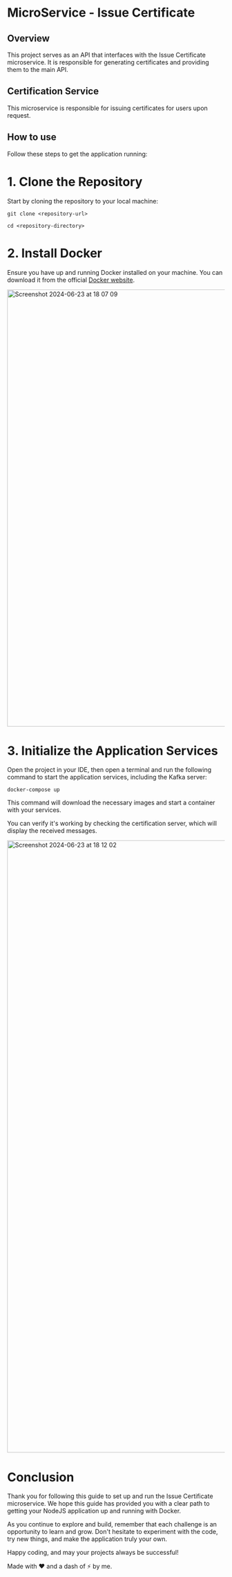 # MicroService - Issue Certificate

## Overview

This project serves as an API that interfaces with the Issue Certificate microservice. It is responsible for generating certificates and providing them to the main API.

## Certification Service

This microservice is responsible for issuing certificates for users upon request.

## How to use

Follow these steps to get the application running:

# 1. Clone the Repository

Start by cloning the repository to your local machine:

`git clone <repository-url>`

`cd <repository-directory>`

# 2. Install Docker

Ensure you have up and running Docker installed on your machine. You can download it from the official <a href="https://www.docker.com/products/docker-desktop/" target="_blank">Docker website</a>.

<img width="1010" alt="Screenshot 2024-06-23 at 18 07 09" src="https://github.com/Gabrielmtvp/certificate-microservice-kafka/assets/23700451/a9e1dd11-c875-49d2-830e-9216fd4f431a">


# 3. Initialize the Application Services

Open the project in your IDE, then open a terminal and run the following command to start the application services, including the Kafka server:

`docker-compose up`

This command will download the necessary images and start a container with your services.

You can verify it's working by checking the certification server, which will display the received messages.

<img width="1415" alt="Screenshot 2024-06-23 at 18 12 02" src="https://github.com/Gabrielmtvp/certificate-microservice-kafka/assets/23700451/0e534501-da1d-4ea6-88fa-ad28529528d6">


# Conclusion

Thank you for following this guide to set up and run the Issue Certificate microservice. We hope this guide has provided you with a clear path to getting your NodeJS application up and running with Docker.

As you continue to explore and build, remember that each challenge is an opportunity to learn and grow. Don't hesitate to experiment with the code, try new things, and make the application truly your own.

Happy coding, and may your projects always be successful!

Made with ❤️ and a dash of ⚡ by me.
